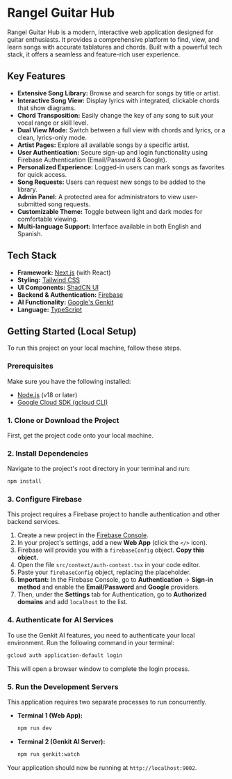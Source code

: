 # Rangel Guitar Hub

Rangel Guitar Hub is a modern, interactive web application designed for guitar enthusiasts. It provides a comprehensive platform to find, view, and learn songs with accurate tablatures and chords. Built with a powerful tech stack, it offers a seamless and feature-rich user experience.

## Key Features

- **Extensive Song Library:** Browse and search for songs by title or artist.
- **Interactive Song View:** Display lyrics with integrated, clickable chords that show diagrams.
- **Chord Transposition:** Easily change the key of any song to suit your vocal range or skill level.
- **Dual View Mode:** Switch between a full view with chords and lyrics, or a clean, lyrics-only mode.
- **Artist Pages:** Explore all available songs by a specific artist.
- **User Authentication:** Secure sign-up and login functionality using Firebase Authentication (Email/Password & Google).
- **Personalized Experience:** Logged-in users can mark songs as favorites for quick access.
- **Song Requests:** Users can request new songs to be added to the library.
- **Admin Panel:** A protected area for administrators to view user-submitted song requests.
- **Customizable Theme:** Toggle between light and dark modes for comfortable viewing.
- **Multi-language Support:** Interface available in both English and Spanish.

## Tech Stack

- **Framework:** [Next.js](https://nextjs.org/) (with React)
- **Styling:** [Tailwind CSS](https://tailwindcss.com/)
- **UI Components:** [ShadCN UI](https://ui.shadcn.com/)
- **Backend & Authentication:** [Firebase](https://firebase.google.com/)
- **AI Functionality:** [Google's Genkit](https://firebase.google.com/docs/genkit)
- **Language:** [TypeScript](https://www.typescriptlang.org/)

## Getting Started (Local Setup)

To run this project on your local machine, follow these steps.

### Prerequisites

Make sure you have the following installed:
- [Node.js](https://nodejs.org/) (v18 or later)
- [Google Cloud SDK (gcloud CLI)](https://cloud.google.com/sdk/docs/install)

### 1. Clone or Download the Project

First, get the project code onto your local machine.

### 2. Install Dependencies

Navigate to the project's root directory in your terminal and run:
```bash
npm install
```

### 3. Configure Firebase

This project requires a Firebase project to handle authentication and other backend services.

1.  Create a new project in the [Firebase Console](https://console.firebase.google.com/).
2.  In your project's settings, add a new **Web App** (click the `</>` icon).
3.  Firebase will provide you with a `firebaseConfig` object. **Copy this object.**
4.  Open the file `src/context/auth-context.tsx` in your code editor.
5.  Paste your `firebaseConfig` object, replacing the placeholder.
6.  **Important:** In the Firebase Console, go to **Authentication** -> **Sign-in method** and enable the **Email/Password** and **Google** providers.
7.  Then, under the **Settings** tab for Authentication, go to **Authorized domains** and add `localhost` to the list.

### 4. Authenticate for AI Services

To use the Genkit AI features, you need to authenticate your local environment. Run the following command in your terminal:
```bash
gcloud auth application-default login
```
This will open a browser window to complete the login process.

### 5. Run the Development Servers

This application requires two separate processes to run concurrently.

-   **Terminal 1 (Web App):**
    ```bash
    npm run dev
    ```
-   **Terminal 2 (Genkit AI Server):**
    ```bash
    npm run genkit:watch
    ```

Your application should now be running at `http://localhost:9002`.
